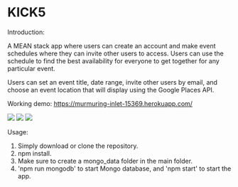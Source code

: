 # KICK5

Introduction:

A MEAN stack app where users can create an account and make event schedules where they can invite other users to access. Users can use the schedule to find the best availability for everyone to get together for any particular event.

Users can set an event title, date range, invite other users by email, and choose an event location that will display using the Google Places API.

Working demo: https://murmuring-inlet-15369.herokuapp.com/

<img src="http://i.imgur.com/5suVzIc.jpg">
<img src="http://i.imgur.com/gEQEmiF.jpg">
<img src="http://i.imgur.com/KlJmztv.jpg">

Usage:

1. Simply download or clone the repository. 
2. npm install.
3. Make sure to create a mongo_data folder in the main folder.
4. 'npm run mongodb' to start Mongo database, and 'npm start' to start the app.